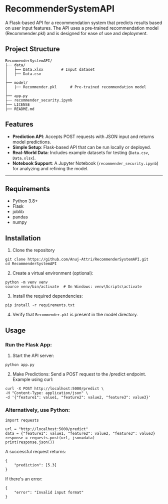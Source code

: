 # RecommenderSystemAPI
A Flask-based API for a recommendation system that predicts results based on user input features. The API uses a pre-trained recommendation model (Recommender.pkl) and is designed for ease of use and deployment.

## Project Structure
```
RecommenderSystemAPI/
├── data/
│   ├── Data.xlsx        # Input dataset 
│   ├── Data.csv             
│
├── model/
│   ├── Recommender.pkl      # Pre-trained recommendation model
│
├── app.py                   
├── recommender_security.ipynb 
├── LICENSE                  
├── README.md                
```
              
## Features

- **Prediction API**: Accepts POST requests with JSON input and returns model predictions.
- **Simple Setup**: Flask-based API that can be run locally or deployed.
- **Real-World Data**: Includes example datasets for testing (`Data.csv`, `Data.xlsx`).
- **Notebook Support**: A Jupyter Notebook (`recommender_security.ipynb`) for analyzing and refining the model.

---

## Requirements

- Python 3.8+
- Flask
- joblib
- pandas
- numpy

## Installation
1. Clone the repository
```
git clone https://github.com/Anuj-Attri/RecommenderSystemAPI.git
cd RecommenderSystemAPI
```

2. Create a virtual environment (optional):
```
python -m venv venv
source venv/bin/activate  # On Windows: venv\Scripts\activate
```

3. Install the required dependencies:

```
pip install -r requirements.txt
```

4. Verify that `Recommender.pkl` is present in the model directory.

## Usage
### Run the Flask App:
1. Start the API server:
```
python app.py
```
2. Make Predictions:
Send a POST request to the /predict endpoint. Example using curl:
```
curl -X POST http://localhost:5000/predict \
-H "Content-Type: application/json" \
-d '{"feature1": value1, "feature2": value2, "feature3": value3}'
```

### Alternatively, use Python:
```
import requests

url = "http://localhost:5000/predict"
data = {"feature1": value1, "feature2": value2, "feature3": value3}
response = requests.post(url, json=data)
print(response.json())
```
A successful request returns:
```
{
    "prediction": [5.3]
}
```

If there's an error:
```
{
    "error": "Invalid input format"
}
```